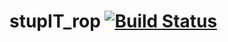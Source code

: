 # stupIT_rop [![Build Status](https://travis-ci.org/stupIT-ITU/stupIT_rop.svg?branch=master)](https://travis-ci.org/stupIT-ITU/stupIT_rop)
